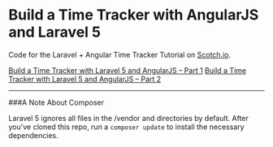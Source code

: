 # Build a Time Tracker with AngularJS and Laravel 5

Code for the Laravel + Angular Time Tracker Tutorial on [Scotch.io](https://scotch.io).

[Build a Time Tracker with Laravel 5 and AngularJS – Part 1](https://scotch.io/tutorials/build-a-time-tracker-with-laravel-5-and-angularjs-part-1)
[Build a Time Tracker with Laravel 5 and AngularJS – Part 2](#)

---
###A Note About Composer

Laravel 5 ignores all files in the /vendor and directories by default. After you've cloned this repo, run a `composer update` to install the necessary dependencies.